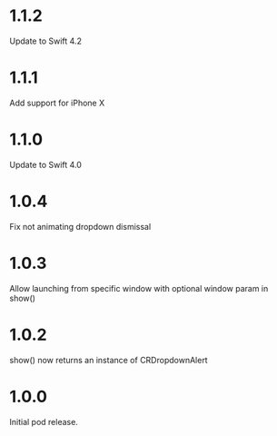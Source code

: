# 1.1.2

Update to Swift 4.2

# 1.1.1

Add support for iPhone X

# 1.1.0

Update to Swift 4.0

# 1.0.4

Fix not animating dropdown dismissal

# 1.0.3

Allow launching from specific window with optional window param in show()

# 1.0.2

show() now returns an instance of CRDropdownAlert

# 1.0.0

Initial pod release.
